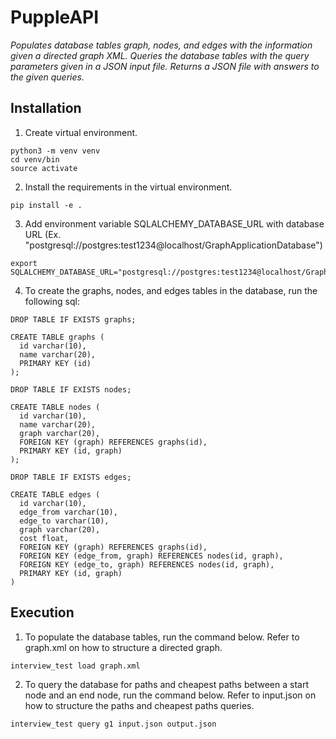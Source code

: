 PuppleAPI
=========

*Populates database tables graph, nodes, and edges with the information given a directed graph XML. 
Queries the database tables with the query parameters given in a JSON input file. Returns a JSON file with 
answers to the given queries.*

Installation
------------

1. Create virtual environment.

```
python3 -m venv venv
cd venv/bin
source activate
```
2. Install the requirements in the virtual environment.

```
pip install -e .
```

3. Add environment variable SQLALCHEMY_DATABASE_URL with database URL 
(Ex. "postgresql://postgres:test1234@localhost/GraphApplicationDatabase")

```
export SQLALCHEMY_DATABASE_URL="postgresql://postgres:test1234@localhost/GraphApplicationDatabase"
```

4. To create the graphs, nodes, and edges tables in the database, run the following sql:

```
DROP TABLE IF EXISTS graphs;

CREATE TABLE graphs (
  id varchar(10),
  name varchar(20),
  PRIMARY KEY (id)
);

DROP TABLE IF EXISTS nodes;

CREATE TABLE nodes (
  id varchar(10),
  name varchar(20),
  graph varchar(20),
  FOREIGN KEY (graph) REFERENCES graphs(id),
  PRIMARY KEY (id, graph)
);

DROP TABLE IF EXISTS edges;

CREATE TABLE edges (
  id varchar(10),
  edge_from varchar(10),
  edge_to varchar(10),
  graph varchar(20),
  cost float,
  FOREIGN KEY (graph) REFERENCES graphs(id),
  FOREIGN KEY (edge_from, graph) REFERENCES nodes(id, graph),
  FOREIGN KEY (edge_to, graph) REFERENCES nodes(id, graph),
  PRIMARY KEY (id, graph)
)
```

Execution 
------------
1. To populate the database tables, run the command below. Refer to graph.xml 
on how to structure a directed graph. 

```
interview_test load graph.xml
```

2. To query the database for paths and cheapest paths between a start node and an end node,
run the command below. Refer to input.json on how to structure the paths and cheapest paths queries.

```
interview_test query g1 input.json output.json
```
